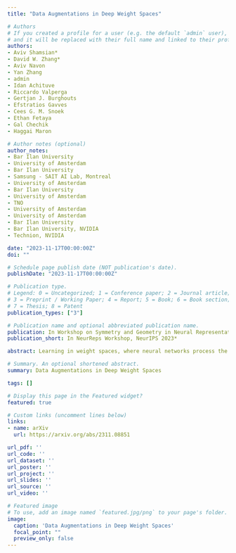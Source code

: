 ```yaml
---
title: "Data Augmentations in Deep Weight Spaces"

# Authors
# If you created a profile for a user (e.g. the default `admin` user), write the username (folder name) here
# and it will be replaced with their full name and linked to their profile.
authors:
- Aviv Shamsian*
- David W․ Zhang*
- Aviv Navon
- Yan Zhang
- admin
- Idan Achituve
- Riccardo Valperga
- Gertjan J. Burghouts
- Efstratios Gavves
- Cees G. M. Snoek
- Ethan Fetaya
- Gal Chechik
- Haggai Maron

# Author notes (optional)
author_notes:
- Bar Ilan University
- University of Amsterdam
- Bar Ilan University
- Samsung - SAIT AI Lab, Montreal
- University of Amsterdam
- Bar Ilan University
- University of Amsterdam
- TNO
- University of Amsterdam
- University of Amsterdam
- Bar Ilan University
- Bar Ilan University, NVIDIA
- Technion, NVIDIA

date: "2023-11-17T00:00:00Z"
doi: ""

# Schedule page publish date (NOT publication's date).
publishDate: "2023-11-17T00:00:00Z"

# Publication type.
# Legend: 0 = Uncategorized; 1 = Conference paper; 2 = Journal article;
# 3 = Preprint / Working Paper; 4 = Report; 5 = Book; 6 = Book section;
# 7 = Thesis; 8 = Patent
publication_types: ["3"]

# Publication name and optional abbreviated publication name.
publication: In Workshop on Symmetry and Geometry in Neural Representations (NeurReps), NeurIPS 2023
publication_short: In NeurReps Workshop, NeurIPS 2023*

abstract: Learning in weight spaces, where neural networks process the weights of other deep neural networks, has emerged as a promising research direction with applications in various fields, from analyzing and editing neural fields and implicit neural representations, to network pruning and quantization. Recent works designed architectures for effective learning in that space, which takes into account its unique, permutation-equivariant, structure. Unfortunately, so far these architectures suffer from severe overfitting and were shown to benefit from large datasets. This poses a significant challenge because generating data for this learning setup is laborious and time-consuming since each data sample is a full set of network weights that has to be trained. In this paper, we address this difficulty by investigating data augmentations for weight spaces, a set of techniques that enable generating new data examples on the fly without having to train additional input weight space elements. We first review several recently proposed data augmentation schemes %that were proposed recently and divide them into categories. We then introduce a novel augmentation scheme based on the Mixup method. We evaluate the performance of these techniques on existing benchmarks as well as new benchmarks we generate, which can be valuable for future studies.

# Summary. An optional shortened abstract.
summary: Data Augmentations in Deep Weight Spaces

tags: []

# Display this page in the Featured widget?
featured: true

# Custom links (uncomment lines below)
links:
- name: arXiv
  url: https://arxiv.org/abs/2311.08851

url_pdf: ''
url_code: ''
url_dataset: ''
url_poster: ''
url_project: ''
url_slides: ''
url_source: ''
url_video: ''

# Featured image
# To use, add an image named `featured.jpg/png` to your page's folder.
image:
  caption: 'Data Augmentations in Deep Weight Spaces'
  focal_point: ""
  preview_only: false
---
```

